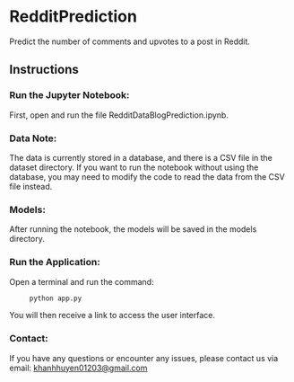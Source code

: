 # RedditPrediction
Predict the number of comments and upvotes to a post in Reddit.
## Instructions
### Run the Jupyter Notebook:
First, open and run the file RedditDataBlogPrediction.ipynb.
### Data Note:
The data is currently stored in a database, and there is a CSV file in the dataset directory.
If you want to run the notebook without using the database, you may need to modify the code to read the data from the CSV file instead.
### Models:
After running the notebook, the models will be saved in the models directory.
### Run the Application:
Open a terminal and run the command:
```sh
     python app.py
```
You will then receive a link to access the user interface.
### Contact:
If you have any questions or encounter any issues, please contact us via email: khanhhuyen01203@gmail.com
